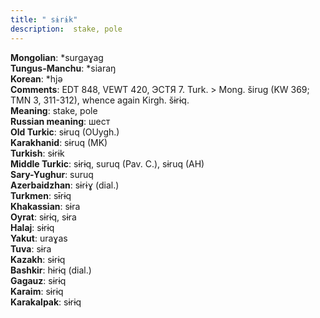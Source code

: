 ```yaml
---
title: " sɨrɨk"
description:  stake, pole
---
```


<strong>Mongolian</strong>:  *surgaɣag<br>
<strong>Tungus-Manchu</strong>:  *siaraŋ<br>
<strong>Korean</strong>:  *hjǝ<br>
<strong>Comments</strong>:  EDT 848, VEWT 420, ЭСТЯ 7. Turk. > Mong. širug (KW 369; TMN 3, 311-312), whence again Kirgh. šɨrɨq.<br>
<strong>Meaning</strong>:  stake, pole<br>
<strong>Russian meaning</strong>:  шест<br>
<strong>Old Turkic</strong>:  sɨruq (OUygh.)<br>
<strong>Karakhanid</strong>:  sɨruq (MK)<br>
<strong>Turkish</strong>:  sɨrɨk<br>
<strong>Middle Turkic</strong>:  sɨrɨq, suruq (Pav. C.), sɨruq (AH)<br>
<strong>Sary-Yughur</strong>:  suruq<br>
<strong>Azerbaidzhan</strong>:  sɨrɨɣ (dial.)<br>
<strong>Turkmen</strong>:  sɨ̄rɨq<br>
<strong>Khakassian</strong>:  sɨra<br>
<strong>Oyrat</strong>:  sɨrɨq, sɨra<br>
<strong>Halaj</strong>:  sɨrɨq<br>
<strong>Yakut</strong>:  uraɣas<br>
<strong>Tuva</strong>:  sɨra<br>
<strong>Kazakh</strong>:  sɨrɨq<br>
<strong>Bashkir</strong>:  hɨrɨq (dial.)<br>
<strong>Gagauz</strong>:  sɨrɨq<br>
<strong>Karaim</strong>:  sɨrɨq<br>
<strong>Karakalpak</strong>:  sɨrɨq<br>


